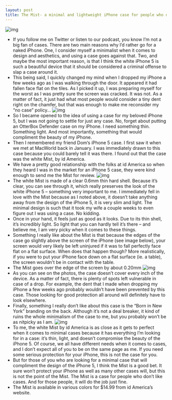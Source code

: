 ```yaml
---
layout: post
title: The Mist- a minimal and lightweight iPhone case for people who don't like cases
---
```

![img](http://media.idownloadblog.com/wp-content/uploads/2013/03/Mist-case-iPhone-5.jpg)
* If you follow me on Twitter or listen to our podcast, you know I’m not a big fan of cases. There are two main reasons why I’d rather go for a naked iPhone. One, I consider myself a minimalist when it comes to design and aesthetics, and using a case goes against that. Two, and maybe the most important reason, is that I think the white iPhone 5 is such a beautiful device that it should be considered a criminal offense to slap a case around it.
* This being said, I quickly changed my mind when I dropped my iPhone a few weeks ago as I was walking through the door. It appeared it had fallen face flat on the tiles. As I picked it up, I was preparing myself for the worst as I was pretty sure the screen was cracked. It was not. As a matter of fact, it just had what most people would consider a tiny dent right on the chamfer, but that was enough to make me reconsider my “no case” policy…
![img](http://media.idownloadblog.com/wp-content/uploads/2013/03/Mist-id-America.jpg)
* So I became opened to the idea of using a case for my beloved iPhone 5, but I was not going to settle for just any case. No, forget about putting an OtterBox Defender case on my iPhone. I need something thin. Something light. And most importantly, something that would compliment the beauty of my iPhone.
* Then I remembered my friend Dom‘s iPhone 5 case. I first saw it when we met at MacWorld back in January. I was immediately drawn to this case because you could barely tell it was there. I found out that the case was the white Mist, by id America.
* We have a pretty good relationship with the folks at id America so when they heard I was in the market for an iPhone 5 case, they were kind enough to send me the Mist for review.
![img](http://media.idownloadblog.com/wp-content/uploads/2013/03/Mist-back.jpg)
* The white Mist is made of a clear 0.6mm thin hard shell. Because it’s clear, you can see through it, which really preserves the look of the white iPhone 5 – something very important to me. I immediately fell in love with the Mist because as I noted above, it doesn’t take anything away from the design of the iPhone 5, it is very slim and light. The minimal design is such that it took my wife a couple weeks to even figure out I was using a case. No kidding.
* Once in your hand, it feels just as good as it looks. Due to its thin shell, it’s incredibly light. So light that you can hardly tell it’s there – and believe me, I am very picky when it comes to these things.
* Something I really like about the Mist is that because the edges of the case go slightly above the screen of the iPhone (see image below), your screen would very likely be left uninjured if it was to fall perfectly face flat on a flat surface. When does that happen though? More realistically, if you were to put your iPhone face down on a flat surface (ie. a table), the screen wouldn’t be in contact with the table.
* The Mist goes over the edge of the screen by about 0.20mm
![img](http://media.idownloadblog.com/wp-content/uploads/2013/03/Mist-iPhone-5-lightning.jpg)
* As you can see on the photos, the case doesn’t cover every inch of the device. As a matter of fact, there is plenty of spots left vulnerable in case of a drop. For example, the dent that I made when dropping my iPhone a few weeks ago probably wouldn’t have been prevented by this case. Those looking for good protection all around will definitely have to look elsewhere.
* Finally, something I really don’t like about this case is the “Born in New York” branding on the back. Although it’s not a deal breaker, it kind of ruins the whole minimalism of the case to me, but you probably won’t be as nitpicky as I am.
![img](http://media.idownloadblog.com/wp-content/uploads/2013/03/Mist-iPhone-5-back.jpg)
* To me, the white Mist by id America is as close as it gets to perfect when it comes to minimal cases because it has everything I’m looking for in a case: it’s thin, light, and doesn’t compromise the beauty of the iPhone 5. Of course, we all have different needs when it comes to cases, and I don’t expect all of you to be on the same page as me. If you need some serious protection for your iPhone, this is not the case for you.
* But for those of you who are looking for a minimal case that will compliment the design of the iPhone 5, I think the Mist is a good bet. It sure won’t protect your iPhone as well as many other cases will, but this is not the point of the Mist. The Mist is a case for people who don’t like cases. And for those people, it will do the job just fine.
* The Mist is available in various colors for $14.99 from id America’s website.

